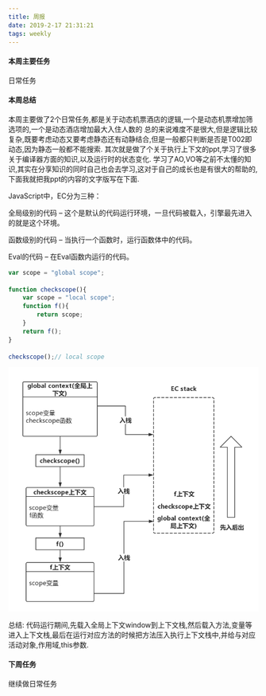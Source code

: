 ```yaml
---
title: 周报
date: 2019-2-17 21:31:21
tags: weekly
---
```


#### 本周主要任务

日常任务

#### 本周总结

本周主要做了2个日常任务,都是关于动态机票酒店的逻辑,一个是动态机票增加筛选项的,一个是动态酒店增加最大入住人数的
总的来说难度不是很大,但是逻辑比较复杂,既要考虑动态又要考虑静态还有动静结合,但是一般都只判断是否是T002即动态,因为静态一般都不能搜索.
其次就是做了个关于执行上下文的ppt,学习了很多关于编译器方面的知识,以及运行时的状态变化.
学习了AO,VO等之前不太懂的知识,其实在分享知识的同时自己也会去学习,这对于自己的成长也是有很大的帮助的,下面我就把我ppt的内容的文字版写在下面.

JavaScript中，EC分为三种：

全局级别的代码 – 这个是默认的代码运行环境，一旦代码被载入，引擎最先进入的就是这个环境。

函数级别的代码 – 当执行一个函数时，运行函数体中的代码。

Eval的代码 – 在Eval函数内运行的代码。

``` javascript
var scope = "global scope";

function checkscope(){
    var scope = "local scope";
    function f(){
        return scope;
    }
    return f();
}

checkscope();// local scope

```

![](/imgs/zxsxw.png)

总结:
代码运行期间,先载入全局上下文window到上下文栈,然后载入方法,变量等进入上下文栈,最后在运行对应方法的时候把方法压入执行上下文栈中,并给与对应活动对象,作用域,this参数.

#### 下周任务

继续做日常任务